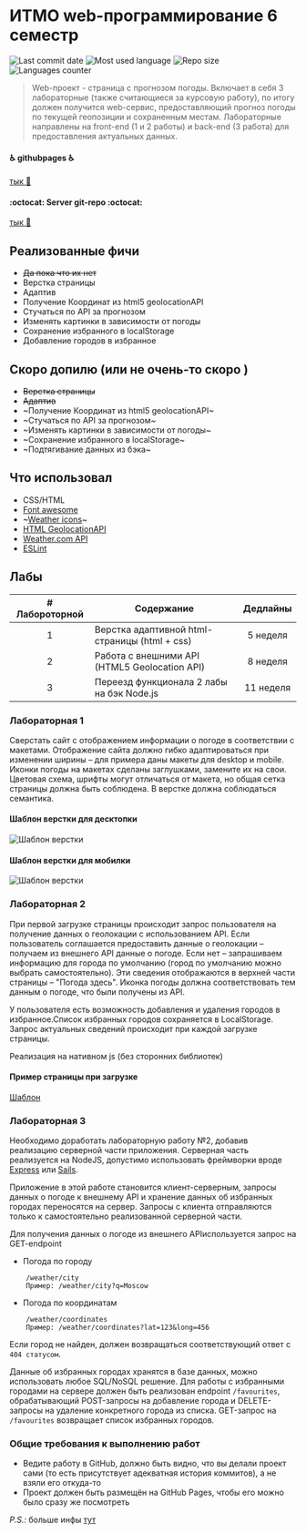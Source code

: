 # ИТМО web-программирование 6 семестр

![Last commit date](https://img.shields.io/github/last-commit/DFirsa/ITMO_web_6sem?color=%230082f3&style=for-the-badge)
![Most used language](https://img.shields.io/github/languages/top/DFirsa/ITMO_web_6sem?color=%2324&style=for-the-badge)
![Repo size](https://img.shields.io/github/repo-size/DFirsa/ITMO_web_6sem?color=%23EE5500&style=for-the-badge)
![Languages counter](https://img.shields.io/github/languages/count/DFirsa/ITMO_web_6sem?style=for-the-badge)

> Web-проект - страница с прогнозом погоды. Включает в себя 3 лабораторные (также считающиеся за курсовую работу), по итогу должен получится web-сервис, предоставляющий прогноз погоды по текущей геопозиции и сохраненным местам. Лабораторные направлены на front-end (1 и 2 работы) и back-end (3 работа) для предоставления актуальных данных.

#### :wheelchair: githubpages :wheelchair:
[тык :circus_tent:](https://dfirsa.github.io/ITMO_web_6sem/)
#### :octocat: Server git-repo :octocat:
[тык :rocket:](https://github.com/DFirsa/ITMO_web_6sem_server)

## Реализованные фичи
* ~~Да пока что их нет~~ 
* Верстка страницы
* Адаптив
* Получение Координат из html5 geolocationAPI
* Стучаться по API за прогнозом
* Изменять картинки в зависимости от погоды
* Сохранение избранного в localStorage
* Добавление городов в избранное

## Скоро допилю (или не очень-то скоро )
* ~~Верстка страницы~~
* ~~Адаптив~~
* ~Получение Координат из html5 geolocationAPI~
* ~Стучаться по API за прогнозом~
* ~Изменять картинки в зависимости от погоды~
* ~Сохранение избранного в localStorage~
* ~Подтягивание данных из бэка~

## Что использовал
* CSS/HTML
* [Font awesome]()
* ~[Weather icons](https://erikflowers.github.io/weather-icons/)~
* [HTML GeolocationAPI](https://developer.mozilla.org/ru/docs/Web/API/Geolocation_API/Using_the_Geolocation_API)
* [Weather.com API](https://www.weatherapi.com/)
* [ESLint](https://eslint.org/)

## Лабы
| # Лабороторной | Содержание                                   | Дедлайны  |
|:--------------:| -------------------------------------------- |:---------:|
| 1              | Верстка адаптивной html-страницы (html + css)| 5 неделя  |
| 2              | Работа с внешними API (HTML5 Geolocation API)| 8 неделя  |
| 3              | Переезд функционала 2 лабы на бэк Node.js    | 11 неделя |

### Лабораторная 1
Сверстать сайт с отображением информации о погоде в соответствии с макетами. Отображение сайта должно гибко адаптироваться при изменении ширины – для примера даны макеты для desktop и mobile. Иконки погоды на макетах сделаны заглушками, замените их на свои. Цветовая схема, шрифты могут отличаться от макета, но общая сетка страницы должна быть соблюдена. В верстке должна соблюдаться семантика.

#### Шаблон верстки для десктопки
![Шаблон верстки](https://sun9-14.userapi.com/impg/j4w8Ji-RKpDef0AQaIwtxgFVcO5low3zNYd6JA/T-La3Jh7Iqg.jpg?size=850x1080&quality=96&sign=180ff84d3b5c713fd61de8bc02f742e0&type=album)

#### Шаблон верстки для мобилки
![Шаблон верстки](https://sun9-35.userapi.com/impg/rKyHTD-SUO76IYgnMEErzXmOoSqprIuauGpodA/stXp9OlacdA.jpg?size=576x2160&quality=96&proxy=1&sign=af2c03c1b3c25a54bc89b5f04dbdf47b&type=album)

### Лабораторная 2
При первой загрузке страницы происходит запрос пользователя на получение данных о геолокации с использованием API. Если пользователь соглашается предоставить данные о геолокации – получаем из внешнего API данные о погоде. Если нет – запрашиваем информацию для города по умолчанию (город по умолчанию можно выбрать самостоятельно). Эти сведения отображаются в верхней части страницы – "Погода здесь". Иконка погоды должна соответствовать тем данным о погоде, что были получены из API.

У пользователя есть возможность добавления и удаления городов в избранное.Список избранных городов сохраняется в LocalStorage. Запрос актуальных сведений происходит при каждой загрузке страницы.

Реализация на нативном js (без сторонних библиотек)

#### Пример страницы при загрузке
[Шаблон](https://sun9-61.userapi.com/impg/e1UYf1vDBGeSbOi0ydtW8TaFK4moQztbILTA9A/SIbmA144WC0.jpg?size=807x537&quality=96&sign=86e64175b5508379b565b34fb3a3e5fb&type=album)

### Лабораторная 3
Необходимо доработать лабораторную работу №2, добавив реализацию серверной части приложения. Серверная часть реализуется на NodeJS, допустимо использовать фреймворки вроде [Express](https://expressjs.com/) или [Sails](https://sailsjs.com/).

Приложение в этой работе становится клиент-серверным, запросы данных о погоде к внешнему API и хранение данных об избранных городах переносятся на сервер. Запросы с клиента отправляются только к самостоятельно реализованной серверной части.

Для получения данных о погоде из внешнего APIиспользуется запрос на GET-endpoint
+ Погода по городу
``` 
    /weather/city
    Пример: /weather/city?q=Moscow
```
+ Погода по координатам
```
    /weather/coordinates
    Пример: /weather/coordinates?lat=123&long=456
```
Если город не найден, должен возвращаться соответствующий ответ с `404 статусом`.

Данные об избранных городах хранятся в базе данных, можно использовать любое SQL/NoSQL решение. Для работы с избранными городами на сервере должен быть реализован endpoint `/favourites`, обрабатывающий POST-запросы на добавление города и DELETE-запросы на удаление конкретного города из списка. GET-запрос на `/favourites` возвращает список избранных городов.

### Общие требования к выполнению работ
* Ведите работу в GitHub, должно быть видно, что вы делали проект сами (то есть присутствует адекватная история коммитов), а не взяли его откуда-то
* Проект должен быть размещён на GitHub Pages, чтобы его можно было сразу же посмотреть

_P.S.:_ больше инфы [тут](https://www.notion.so/Web-69550219420649bf96956cd6fc0d34f0) 